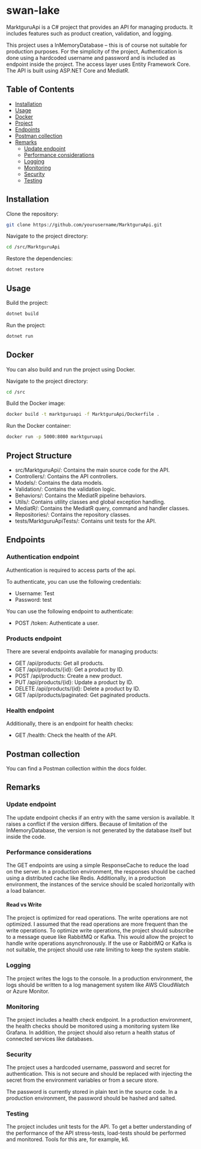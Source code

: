 # swan-lake

MarktguruApi is a C# project that provides an API for managing products.
It includes features such as product creation, validation, and logging.

This project uses a InMemoryDatabase – this is of course not suitable for production purposes.
For the simplicity of the project,
Authentication is done using a hardcoded username and password and is included as endpoint inside the project.
The access layer uses Entity Framework Core. 
The API is built using ASP.NET Core and MediatR.

## Table of Contents

* [Installation](#Installation)
* [Usage](#Usage)
* [Docker](#Docker)
* [Project](#Structure)
* [Endpoints](#Endpoints)
* [Postman collection](#Postman-collection)
* [Remarks](#Remarks)
  * [Update endpoint](#Update-endpoint)
  * [Performance considerations](#Performance-considerations)
  * [Logging](#Logging)
  * [Monitoring](#Monitoring)
  * [Security](#Security)
  * [Testing](#Testing)

## Installation

Clone the repository:

```bash
git clone https://github.com/yourusername/MarktguruApi.git
```

Navigate to the project directory:

```bash
cd /src/MarktguruApi
```

Restore the dependencies:

```bash
dotnet restore
```

## Usage

Build the project:

```bash
dotnet build
```

Run the project:

```bash
dotnet run
```

## Docker

You can also build and run the project using Docker.

Navigate to the project directory:

```bash
cd /src
```

Build the Docker image:

```bash
docker build -t marktguruapi -f MarktguruApi/Dockerfile .
```

Run the Docker container:

```bash
docker run -p 5000:8080 marktguruapi
```

## Project Structure

* src/MarktguruApi/: Contains the main source code for the API.
* Controllers/: Contains the API controllers.
* Models/: Contains the data models.
* Validation/: Contains the validation logic.
* Behaviors/: Contains the MediatR pipeline behaviors.
* Utils/: Contains utility classes and global exception handling.
* MediatR/: Contains the MediatR query, command and handler classes.
* Repositories/: Contains the repository classes.
* tests/MarktguruApiTests/: Contains unit tests for the API.

## Endpoints

### Authentication endpoint

Authentication is required to access parts of the api.

To authenticate, you can use the following credentials:

* Username: Test
* Password: test

You can use the following endpoint to authenticate:

* POST /token: Authenticate a user.

### Products endpoint

There are several endpoints available for managing products:

* GET /api/products: Get all products.
* GET /api/products/{id}: Get a product by ID.
* POST /api/products: Create a new product.
* PUT /api/products/{id}: Update a product by ID.
* DELETE /api/products/{id}: Delete a product by ID.
* GET /api/products/paginated: Get paginated products.

### Health endpoint

Additionally, there is an endpoint for health checks:

* GET /health: Check the health of the API.

## Postman collection

You can find a Postman collection within the docs folder.

## Remarks

### Update endpoint

The update endpoint checks if an entry with the same version is available.
It raises a conflict if the version differs.
Because of limitation of the InMemoryDatabase,
the version is not generated by the database itself but inside the code.

### Performance considerations

The GET endpoints are using a simple ResponseCache to reduce the load on the server. In a production environment, 
the responses should be cached using a distributed cache like Redis.
Additionally, in a production environment, the instances of the service should be scaled horizontally with a load balancer.

#### Read vs Write

The project is optimized for read operations. The write operations are not optimized. I assumed that the read
operations are more frequent than the write operations.
To optimize write operations, the project should subscribe to a message queue like RabbitMQ or Kafka.
This would allow the project to handle write operations asynchronously.
If the use or RabbitMQ or Kafka is not suitable, the project should use rate limiting to keep the system stable.

### Logging

The project writes the logs to the console. In a production environment, the logs should be written to a log management
system like AWS CloudWatch or Azure Monitor.

### Monitoring

The project includes a health check endpoint.
In a production environment,
the health checks should be monitored using a monitoring system like Grafana.
In addition, the project should also return a health status of connected services like databases.

### Security

The project uses a hardcoded username, password and secret for authentication.
This is not secure and should be replaced with injecting the secret from the environment variables or from a secure store.

The password is currently stored in plain text in the source code. In a production environment, the password should be hashed and salted.

### Testing

The project includes unit tests for the API.
To get a better understanding of the performance of the API stress-tests, load-tests should be performed and monitored.
Tools for this are, for example, k6.